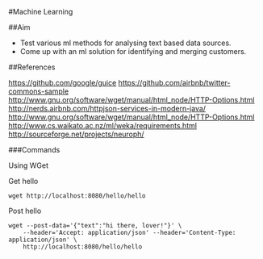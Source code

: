 #Machine Learning

##Aim

* Test various ml methods for analysing text based data sources.
* Come up with an ml solution for identifying and merging customers.

##References

https://github.com/google/guice
https://github.com/airbnb/twitter-commons-sample
http://www.gnu.org/software/wget/manual/html_node/HTTP-Options.html
http://nerds.airbnb.com/httpjson-services-in-modern-java/
http://www.gnu.org/software/wget/manual/html_node/HTTP-Options.html
http://www.cs.waikato.ac.nz/ml/weka/requirements.html
http://sourceforge.net/projects/neuroph/

###Commands

Using WGet

Get hello

	wget http://localhost:8080/hello/hello

Post hello

	wget --post-data='{"text":"hi there, lover!"}' \
		--header='Accept: application/json' --header='Content-Type: application/json' \
		http://localhost:8080/hello/hello
